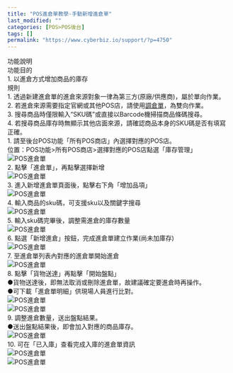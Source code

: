 ```yaml
---
title: "POS進倉單教學-手動新增進倉單"
last_modified: ""
categories: [POS>POS後台]
tags: []
permalink: "https://www.cyberbiz.io/support/?p=4750"
---
```


功能說明  
功能目的  
1\. 以進倉方式增加商品的庫存  
規則  
1\. 透過新建進倉單的進倉來源對象一律為第三方(原廠/供應商)，屬於單向作業。  
2\.
若進倉來源需要指定官網或其他POS店，請使用[調倉單](https://www.cyberbiz.co/support/?p=4825)，為雙向作業。  
3\. 搜尋商品時僅限輸入“SKU碼”或直接以Barcode機掃描商品條碼搜尋。  
4\. 若搜尋商品庫存時無顯示其他店面來源，請確認商品本身的SKU碼是否有填寫正確。  
1\. 請至後台POS功能「所有POS商店」內選擇對應的POS店。  
位置：POS功能>所有POS商店>選擇對應的POS店點選「庫存管理」  
![POS進倉單](https://www.cyberbiz.io/support/wp-content/uploads/進倉單1-scaled.jpg)  
2\. 點擊「進倉單」，再點擊選擇新增  
![POS進倉單](https://www.cyberbiz.io/support/wp-content/uploads/進倉單2-scaled.jpg)  
3\. 進入新增進倉單頁面後，點擊右下角「增加品項」  
![POS進倉單](https://www.cyberbiz.io/support/wp-content/uploads/進倉單3.jpg)  
4\. 輸入商品的sku碼，可支援sku以及關鍵字搜尋  
![POS進倉單](https://www.cyberbiz.io/support/wp-content/uploads/進倉單4.jpg)  
5\. 輸入sku碼完畢後，調整需進倉的庫存數量  
![POS進倉單](https://www.cyberbiz.io/support/wp-content/uploads/進倉單5.jpg)  
6\. 點選「新增進倉」按鈕，完成進倉單建立作業(尚未加庫存)  
![POS進倉單](https://www.cyberbiz.io/support/wp-content/uploads/進倉單6.jpg)  
7\. 至進倉單列表內對應的進倉單開始進倉  
![POS進倉單](https://www.cyberbiz.io/support/wp-content/uploads/進倉單7.jpg)  
8\. 點擊「貨物送達」再點擊「開始盤點」  
●貨物送達後，即無法取消或刪除進倉單，故建議確定要進倉時再操作。  
●可下載「進倉單明細」供現場人員進行比對。  
![POS進倉單](https://www.cyberbiz.co/support/wp-content/uploads/2020/09/新增進倉單7.png)  
![POS進倉單](https://www.cyberbiz.co/support/wp-content/uploads/2020/09/新增進倉單8.png)  
9\. 調整進倉數量，送出盤點結果。  
●送出盤點結果後，即會加入對應的商品庫存。  
![POS進倉單](https://www.cyberbiz.co/support/wp-content/uploads/2020/09/新增進倉單9.png)  
10\. 可在「已入庫」查看完成入庫的進倉單資訊  
![POS進倉單](https://www.cyberbiz.io/support/wp-content/uploads/進倉單8.jpg)  
![POS進倉單](https://www.cyberbiz.co/support/wp-content/uploads/2020/09/新增進倉單11.png)  

